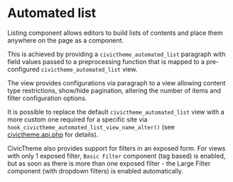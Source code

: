 # Automated list

Listing component allows editors to build lists of contents and place them anywhere on the page as a component.

This is achieved by providing a `civictheme_automated_list` paragraph with field values passed to a preprocessing function that is mapped to a pre-configured `civictheme_automated_list` view.

The view provides configurations via paragraph to a view allowing content type restrictions, show/hide pagination, altering the number of items and filter configuration options.

It is possible to replace the default `civictheme_automated_list` view with a more custom one required for a specific site via `hook_civictheme_automated_list_view_name_alter()` (see [civictheme.api.php](https://github.com/salsadigitalauorg/civictheme\_source/blob/develop/docroot/themes/contrib/civictheme/civictheme.api.php) for details).

CivicTheme also provides support for filters in an exposed form. For views with only 1 exposed filter, `Basic Filter` component (tag based) is enabled, but as soon as there is more than one exposed filter - the Large Filter component (with dropdown filters) is enabled automatically.
